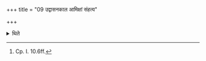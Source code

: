 +++
title = "09 उद्वासनकाल आमिक्षां संहत्य"

+++

<details><summary>थिते</summary>

9. At the time of taking away of the oblation material from the fire,[^1] having taken the Āmikṣā and Vājina in two separate pots he mixes a portion of Vājina into the Āmikṣā.  


[^1]: Cp. I. 10.6ff.
</details>
